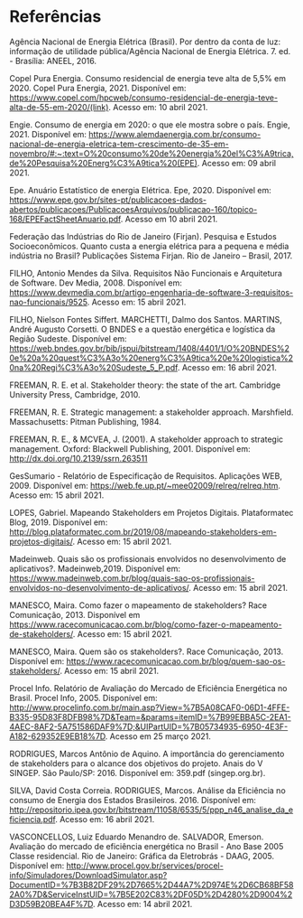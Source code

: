 # Referências

Agência Nacional de Energia Elétrica (Brasil). Por dentro da conta de luz: informação de utilidade pública/Agência Nacional de Energia Elétrica. 7. ed. - Brasília: ANEEL, 2016.

Copel Pura Energia. Consumo residencial de energia teve alta de 5,5% em 2020. Copel Pura Energia, 2021. Disponível em: <https://www.copel.com/hpcweb/consumo-residencial-de-energia-teve-alta-de-55-em-2020/(link)>. Acesso em: 10 abril 2021.

Engie. Consumo de energia em 2020: o que ele mostra sobre o país. Engie, 2021. Disponível em: <https://www.alemdaenergia.com.br/consumo-nacional-de-energia-eletrica-tem-crescimento-de-35-em-novembro/#:~:text=O%20consumo%20de%20energia%20el%C3%A9trica,de%20Pesquisa%20Energ%C3%A9tica%20(EPE)>. Acesso em: 09 abril 2021.

Epe. Anuário Estatístico de energia Elétrica. Epe, 2020. Disponível em: <https://www.epe.gov.br/sites-pt/publicacoes-dados-abertos/publicacoes/PublicacoesArquivos/publicacao-160/topico-168/EPEFactSheetAnuario.pdf>. Acesso em 10 abril 2021.

Federação das Indústrias do Rio de Janeiro (Firjan). Pesquisa e Estudos Socioeconômicos. Quanto custa a energia elétrica para a pequena e média indústria no Brasil? Publicações Sistema Firjan. Rio de Janeiro – Brasil, 2017.

FILHO, Antonio Mendes da Silva. Requisitos Não Funcionais e Arquitetura de Software. Dev Media, 2008. Disponível em: https://www.devmedia.com.br/artigo-engenharia-de-software-3-requisitos-nao-funcionais/9525. Acesso em: 15 abril 2021.

FILHO, Nielson Fontes Siffert. MARCHETTI, Dalmo dos Santos. MARTINS, André Augusto Corsetti. O BNDES e a questão energética e logística da Região Sudeste. Disponível em: https://web.bndes.gov.br/bib/jspui/bitstream/1408/4401/1/O%20BNDES%20e%20a%20quest%C3%A3o%20energ%C3%A9tica%20e%20logistica%20na%20Regi%C3%A3o%20Sudeste_5_P.pdf. Acesso em: 16 abril 2021.

FREEMAN, R. E. et al. Stakeholder theory: the state of the art. Cambridge University Press, Cambridge, 2010.

FREEMAN, R. E. Strategic management: a stakeholder approach. Marshfield. Massachusetts: Pitman Publishing, 1984.

FREEMAN, R. E., & MCVEA, J. (2001). A stakeholder approach to strategic management. Oxford: Blackwell Publishing, 2001. Disponível em: http://dx.doi.org/10.2139/ssrn.263511

GesSumario - Relatório de Especificação de Requisitos. Aplicações WEB, 2009. Disponível em: https://web.fe.up.pt/~mee02009/relreq/relreq.htm. Acesso em: 15 abril 2021.

LOPES, Gabriel. Mapeando Stakeholders em Projetos Digitais. Plataformatec Blog, 2019. Disponível em: http://blog.plataformatec.com.br/2019/08/mapeando-stakeholders-em-projetos-digitais/. Acesso em: 15 abril 2021.

Madeinweb. Quais são os profissionais envolvidos no desenvolvimento de aplicativos?. Madeinweb,2019. Disponível em: https://www.madeinweb.com.br/blog/quais-sao-os-profissionais-envolvidos-no-desenvolvimento-de-aplicativos/. Acesso em: 15 abril 2021.

MANESCO, Maira. Como fazer o mapeamento de stakeholders? Race Comunicação, 2013. Disponível em https://www.racecomunicacao.com.br/blog/como-fazer-o-mapeamento-de-stakeholders/. Acesso em: 15 abril 2021.

MANESCO, Maira. Quem são os stakeholders?. Race Comunicação, 2013. Disponível em: https://www.racecomunicacao.com.br/blog/quem-sao-os-stakeholders/. Acesso em: 15 abril 2021.

Procel Info. Relatório de Avaliação do Mercado de Eficiência Energética no Brasil. Procel Info, 2005. Disponível em: http://www.procelinfo.com.br/main.asp?View=%7B5A08CAF0-06D1-4FFE-B335-95D83F8DFB98%7D&Team=&params=itemID=%7B99EBBA5C-2EA1-4AEC-8AF2-5A751586DAF9%7D;&UIPartUID=%7B05734935-6950-4E3F-A182-629352E9EB18%7D. Acesso em 25 março 2021.

RODRIGUES, Marcos Antônio de Aquino. A importância do gerenciamento de stakeholders para o alcance dos objetivos do projeto. Anais do V SINGEP. São Paulo/SP: 2016. Disponível em: 359.pdf (singep.org.br).

SILVA, David Costa Correia. RODRIGUES, Marcos. Análise da Eficiência no consumo de Energia dos Estados Brasileiros. 2016. Disponível em: http://repositorio.ipea.gov.br/bitstream/11058/6535/5/ppp_n46_analise_da_eficiencia.pdf. Acesso em: 16 abril 2021.

VASCONCELLOS, Luiz Eduardo Menandro de. SALVADOR, Emerson. Avaliação do mercado de eficiência energética no Brasil - Ano Base 2005 Classe residencial. Rio de Janeiro: Gráfica da Eletrobrás - DAAG, 2005. Disponível em: <http://www.procel.gov.br/services/procel-info/Simuladores/DownloadSimulator.asp?DocumentID=%7B3B82DF29%2D7665%2D44A7%2D974E%2D6CB68BF582A0%7D&ServiceInstUID=%7B5E202C83%2DF05D%2D4280%2D9004%2D3D59B20BEA4F%7D>. Acesso em: 14 abril 2021.

